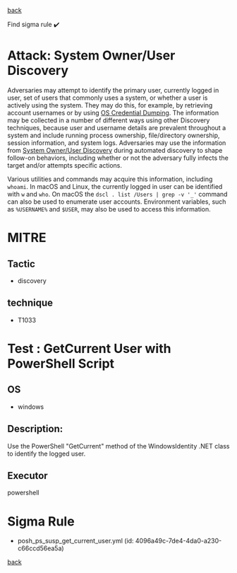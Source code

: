 
[back](../index.md)

Find sigma rule :heavy_check_mark: 

# Attack: System Owner/User Discovery 

Adversaries may attempt to identify the primary user, currently logged in user, set of users that commonly uses a system, or whether a user is actively using the system. They may do this, for example, by retrieving account usernames or by using [OS Credential Dumping](https://attack.mitre.org/techniques/T1003). The information may be collected in a number of different ways using other Discovery techniques, because user and username details are prevalent throughout a system and include running process ownership, file/directory ownership, session information, and system logs. Adversaries may use the information from [System Owner/User Discovery](https://attack.mitre.org/techniques/T1033) during automated discovery to shape follow-on behaviors, including whether or not the adversary fully infects the target and/or attempts specific actions.

Various utilities and commands may acquire this information, including <code>whoami</code>. In macOS and Linux, the currently logged in user can be identified with <code>w</code> and <code>who</code>. On macOS the <code>dscl . list /Users | grep -v '_'</code> command can also be used to enumerate user accounts. Environment variables, such as <code>%USERNAME%</code> and <code>$USER</code>, may also be used to access this information.

# MITRE
## Tactic
  - discovery


## technique
  - T1033


# Test : GetCurrent User with PowerShell Script
## OS
  - windows


## Description:
Use the PowerShell "GetCurrent" method of the WindowsIdentity .NET class to identify the logged user.

## Executor
powershell

# Sigma Rule
 - posh_ps_susp_get_current_user.yml (id: 4096a49c-7de4-4da0-a230-c66ccd56ea5a)



[back](../index.md)
